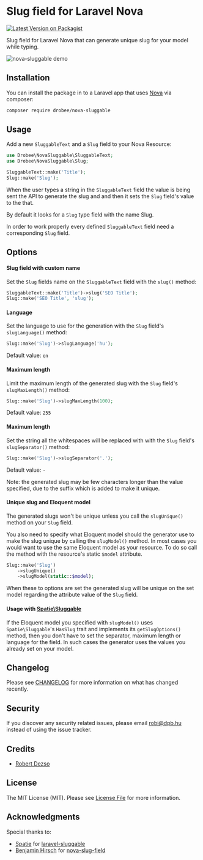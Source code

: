 # Slug field for Laravel Nova

[![Latest Version on Packagist](https://img.shields.io/packagist/v/drobee/nova-sluggable.svg?style=flat-square)](https://packagist.org/packages/drobee/nova-sluggable)

Slug field for Laravel Nova that can generate unique slug for your model while typing.

![nova-sluggable demo](https://drobee.github.io/nova-sluggable.gif)

## Installation

You can install the package in to a Laravel app that uses [Nova](https://nova.laravel.com) via composer:

```bash
composer require drobee/nova-sluggable
```



## Usage

Add a new `SluggableText` and a `Slug` field to your Nova Resource:

```php
use Drobee\NovaSluggable\SluggableText;
use Drobee\NovaSluggable\Slug;

SluggableText::make('Title');
Slug::make('Slug');
```

When the user types a string in the `SluggableText` field the value is being sent the API to generate the slug and and then it sets the `Slug` field's value to the that.

By default it looks for a `Slug` type field with the name Slug.

In order to work properly every defined `SluggableText` field need a corresponding `Slug` field.

## Options

#### Slug field with custom name

Set the `Slug` fields name on the `SluggableText` field with the `slug()` method:

```php
SluggableText::make('Title')->slug('SEO Title');
Slug::make('SEO Title', 'slug');
```

#### Language

Set the language to use for the generation with the `Slug` field's `slugLanguage()` method:

```php
Slug::make('Slug')->slugLanguage('hu');
```

Default value: `en`

#### Maximum length

Limit the maximum length of the generated slug with the `Slug` field's `slugMaxLength()` method:

```php
Slug::make('Slug')->slugMaxLength(100);
```

Default value: `255`

#### Maximum length

Set the string all the whitespaces will be replaced with with the `Slug` field's `slugSeparator()` method:

```php
Slug::make('Slug')->slugSeparator('.');
```

Default value: `-`

Note: the generated slug may be few characters longer than the value specified, due to the suffix which is added to make it unique.

#### Unique slug and Eloquent model

The generated slugs won't be unique unless you call the `slugUnique()` method on your `Slug` field.

You also need to specify what Eloquent model should the generator use to make the slug unique by calling the `slugModel()` method. In most cases you would want to use the same Eloquent model as your resource. To do so call the method with the resource's static `$model` attribute. 

```php
Slug::make('Slug')
    ->slugUnique()
    ->slugModel(static::$model);
```

When these to options are set the generated slug will be unique on the set model regarding the attribute value of the `Slug` field.

#### Usage with [Spatie\Sluggable](https://github.com/spatie/laravel-sluggable)

If the Eloquent model you specified with `slugModel()` uses `Spatie\Sluggable`'s `HasSlug` trait and implements its `getSlugOptions()` method, then you don't have to set the separator, maximum length or language for the field. In such cases the generator uses the values you already set on your model.

## Changelog

Please see [CHANGELOG](CHANGELOG.md) for more information on what has changed recently.

## Security

If you discover any security related issues, please email robi@dpb.hu instead of using the issue tracker.

## Credits

- [Robert Dezso](https://github.com/drobee)

## License

The MIT License (MIT). Please see [License File](LICENSE.md) for more information.

## Acknowledgments

Special thanks to:

- [Spatie](https://github.com/spatie) for [laravel-sluggable](https://github.com/spatie/laravel-sluggable)
- [Benjamin Hirsch](https://github.com/benjaminhirsch) for [nova-slug-field](https://github.com/benjaminhirsch/nova-slug-field) 
